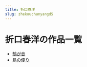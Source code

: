 ```yaml
---
title: 折口春洋
slug: zhekouchunyangd5
---
```


# 折口春洋の作品一覧

- [鵠が音](hugayin75)
- [島の便り](daonobianri7a)
